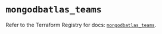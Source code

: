 # `mongodbatlas_teams`

Refer to the Terraform Registry for docs: [`mongodbatlas_teams`](https://registry.terraform.io/providers/mongodb/mongodbatlas/1.15.2/docs/resources/teams).
